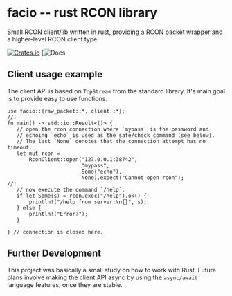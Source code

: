 # facio -- rust RCON library

Small RCON client/lib written in rust, providing a RCON packet wrapper and a
higher-level RCON client type.

[![Crates.io][crates-badge]][crates-url]
[![Docs](https://docrs.rs/facio/badge.svg)

[crates-badge]: https://img.shields.io/crates/v/facio.svg
[crates-url]: https://crates.io/crates/facio

## Client usage example

The client API is based on `TcpStream` from the standard library. It's main goal
is to provide easy to use functions. 

```
use facio::{raw_packet::*, client::*};
//!
fn main() -> std::io::Result<()> {
   // open the rcon connection where `mypass` is the password and
   // echoing `echo` is used as the safe/check command (see below).
   // The last `None` denotes that the connection attempt has no timeout.
   let mut rcon =
       RconClient::open("127.0.0.1:38742",
                        "mypass",
                        Some("echo"),
                        None).expect("Cannot open rcon");
//!
   // now execute the command `/help`.
   if let Some(s) = rcon.exec("/help").ok() {
       println!("/help from server:\n{}", s);
   } else {
       println!("Error?");
   }

} // connection is closed here.
```

## Further Development

This project was basically a small study on how to work with Rust. Future plans
involve making the client API async by using the `async/await` language
features, once they are stable.
